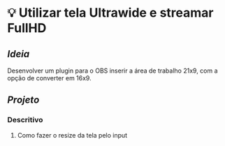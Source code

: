 # :bulb: Utilizar tela **Ultrawide** e streamar **FullHD**

## _Ideia_

Desenvolver um plugin para o OBS inserir a área de trabalho 21x9, com a opção de converter em 16x9.

## _Projeto_

### **Descritivo**

1. Como fazer o resize da tela pelo input
